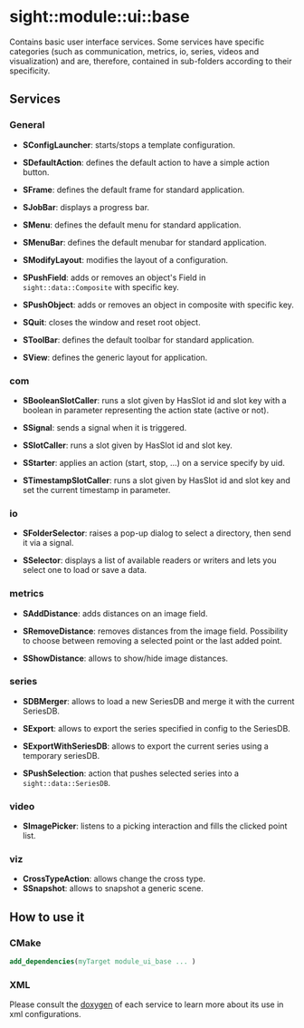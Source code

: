 # sight::module::ui::base

Contains basic user interface services.
Some services have specific categories (such as communication, metrics, io, series, videos and visualization)
and are, therefore, contained in sub-folders according to their specificity.

## Services
### General
* **SConfigLauncher**: starts/stops a template configuration.

* **SDefaultAction**: defines the default action to have a simple action button.

* **SFrame**: defines the default frame for standard application.

* **SJobBar**: displays a progress bar.

* **SMenu**: defines the default menu for standard application.

* **SMenuBar**: defines the default menubar for standard application.

* **SModifyLayout**: modifies the layout of a configuration.

* **SPushField**: adds or removes an object's Field in `sight::data::Composite` with specific key.

* **SPushObject**: adds or removes an object in composite with specific key.

* **SQuit**: closes the window and reset root object.

* **SToolBar**: defines the default toolbar for standard application.

* **SView**: defines the generic layout for application.

### com
* **SBooleanSlotCaller**: runs a slot given by HasSlot id and slot key with a boolean in parameter representing the action state (active or not).

* **SSignal**: sends a signal when it is triggered.

* **SSlotCaller**: runs a slot given by HasSlot id and slot key.

* **SStarter**: applies an action (start, stop, ...) on a service specify by uid.

* **STimestampSlotCaller**: runs a slot given by HasSlot id and slot key and set the current timestamp in parameter.

### io
* **SFolderSelector**: raises a pop-up dialog to select a directory, then send it via a signal.

* **SSelector**: displays a list of available readers or writers and lets you select one to load or save a data.

### metrics
* **SAddDistance**: adds distances on an image field.

* **SRemoveDistance**: removes distances from the image field.
  Possibility to choose between removing a selected point or the last added point.

* **SShowDistance**: allows to show/hide image distances.

### series
* **SDBMerger**: allows to load a new SeriesDB and merge it with the current SeriesDB.

* **SExport**: allows to export the series specified in config to the SeriesDB.

* **SExportWithSeriesDB**: allows to export the current series using a temporary seriesDB.

* **SPushSelection**: action that pushes selected series into a `sight::data::SeriesDB`.

### video
* **SImagePicker**: listens to a picking interaction and fills the clicked point list.

### viz
* **CrossTypeAction**: allows change the cross type.
* **SSnapshot**: allows to snapshot a generic scene.

## How to use it

### CMake

```cmake
add_dependencies(myTarget module_ui_base ... )
```

### XML

Please consult the [doxygen](https://sight.pages.ircad.fr/sight) of each service to learn more about its use in xml configurations.